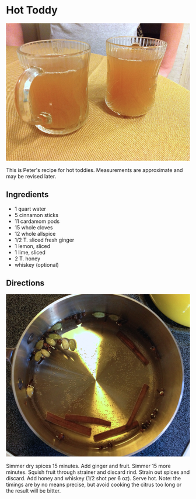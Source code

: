 # Hot Toddy

![toddies](../images/toddies.png)

This is Peter's recipe for hot toddies. Measurements are approximate and may be revised later.

## Ingredients

* 1 quart water
* 5 cinnamon sticks
* 11 cardamom pods
* 15 whole cloves
* 12 whole allspice
* 1/2 T. sliced fresh ginger
* 1 lemon, sliced
* 1 lime, sliced
* 2 T. honey
* whiskey (optional)

## Directions

![simmah](../images/simmah.png)

Simmer dry spices 15 minutes. Add ginger and fruit. Simmer 15 more minutes. Squish fruit through strainer and discard rind. Strain out spices and discard. Add honey and whiskey (1/2 shot per 6 oz). Serve hot. Note: the timings are by no means precise, but avoid cooking the citrus too long or the result will be bitter.
